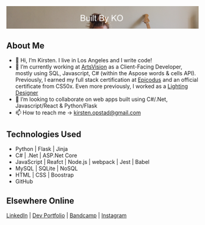   <!---
  kirstenopstad/kirstenopstad is a ✨ special ✨ repository because its `README.md` (this file) appears on your GitHub profile.
  You can click the Preview link to take a look at your changes.
  --->


[![Header](img/ko-couch.png)](https://built-by-ko.web.app/)
## About Me
- 👋 Hi, I’m Kirsten. I live in Los Angeles and I write code!
- 🌱 I’m currently working at [ArtsVision](https://site.artsvision.net/) as a Client-Facing Developer, mostly using SQL, Javascript, C# (within the Aspose words & cells API). Previously, I earned my full stack certification at [Epicodus](https://www.epicodus.com/) and an official certificate from CS50x. Even more previously, I worked as a [Lighting Designer](http://about.kirstenopstad.com)
- 💞️ I’m looking to collaborate on web apps built using C#/.Net, Javascript/React & Python/Flask
- 📫 How to reach me -> kirsten.opstad@gmail.com

<!-- ## Stats -->
<!-- *Special thanks to [Anurag Hazra](https://github.com/anuraghazra) for their [stats source code](https://github.com/anuraghazra/github-readme-stats) and documentation.*
| | |
|:---:|:---:|
| ![kirstenopstad's GitHub stats](https://github-readme-stats-alpha-lime.vercel.app/api?username=kirstenopstad&theme=dark&show_icons=true)| ![kirstenopstad's GitHub stats](https://github-readme-stats-alpha-lime.vercel.app/api/top-langs?username=kirstenopstad&theme=dark&show_icons=true&locale=en&layout=compact) |
| | | -->

## Technologies Used
* Python | Flask | Jinja
* C# | .Net | ASP.Net Core
* JavaScript | Reafct | Node.js | webpack | Jest | Babel
* MySQL | SQLite | NoSQL 
* HTML | CSS | Boostrap
* GitHub


## Elsewhere Online

[LinkedIn](https://www.linkedin.com/in/kirstenopstad/) |  [Dev Portfolio](https://built-by-ko.web.app/) | [Bandcamp](https://kirstenopstad.bandcamp.com/) | [Instagram](https://www.instagram.com/kirstenopstad/) 
